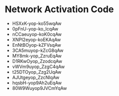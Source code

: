 # Network Activation Code
* HSXxK-yop-ko55wqAw
* 0pFnU-yop-ko_lcqAw
* nCCaeuyop-koK0cqAw
* XNPI2eyop-koEKAqAw
* EnNtBOyop-kZFVsqAw
* 3CA5muyop-kZcG8qAw
* MY8mk-yop_ZzruEqAw
* D1RKwOyop_ZzodcqAw
* vWVm9uyop_ZzgC4qAw
* t25DTOyop_Zzg2UqAw
* AJUtgeyop_ZzcNIqAw
* hqsbH-yop9Ah2uEqAw
* 80W9Wuyop9JVCmYqAw